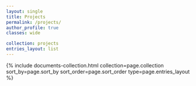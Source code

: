```yaml
---
layout: single
title: Projects
permalink: /projects/
author_profile: true
classes: wide

collection: projects
entries_layout: list
---
```


<div>
  {% include documents-collection.html collection=page.collection sort_by=page.sort_by sort_order=page.sort_order type=page.entries_layout %}
</div>
